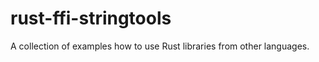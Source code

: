 rust-ffi-stringtools
====================

A collection of examples how to use Rust libraries from other languages.
